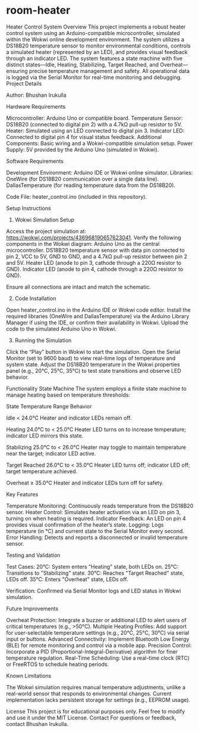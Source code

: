 # room-heater

Heater Control System
Overview
This project implements a robust heater control system using an Arduino-compatible microcontroller, simulated within the Wokwi online development environment. The system utilizes a DS18B20 temperature sensor to monitor environmental conditions, controls a simulated heater (represented by an LED), and provides visual feedback through an indicator LED. The system features a state machine with five distinct states—Idle, Heating, Stabilizing, Target Reached, and Overheat—ensuring precise temperature management and safety. All operational data is logged via the Serial Monitor for real-time monitoring and debugging.
Project Details

Author: Bhushan Irukulla

Hardware Requirements

Microcontroller: Arduino Uno or compatible board.
Temperature Sensor: DS18B20 (connected to digital pin 2) with a 4.7kΩ pull-up resistor to 5V.
Heater: Simulated using an LED connected to digital pin 3.
Indicator LED: Connected to digital pin 4 for visual status feedback.
Additional Components: Basic wiring and a Wokwi-compatible simulation setup.
Power Supply: 5V provided by the Arduino Uno (simulated in Wokwi).

Software Requirements

Development Environment: Arduino IDE or Wokwi online simulator.
Libraries:
OneWire (for DS18B20 communication over a single data line).
DallasTemperature (for reading temperature data from the DS18B20).


Code File: heater_control.ino (included in this repository).

Setup Instructions
1. Wokwi Simulation Setup

Access the project simulation at: https://wokwi.com/projects/436968190657623041.
Verify the following components in the Wokwi diagram:
Arduino Uno as the central microcontroller.
DS18B20 temperature sensor with data pin connected to pin 2, VCC to 5V, GND to GND, and a 4.7kΩ pull-up resistor between pin 2 and 5V.
Heater LED (anode to pin 3, cathode through a 220Ω resistor to GND).
Indicator LED (anode to pin 4, cathode through a 220Ω resistor to GND).


Ensure all connections are intact and match the schematic.

2. Code Installation

Open heater_control.ino in the Arduino IDE or Wokwi code editor.
Install the required libraries (OneWire and DallasTemperature) via the Arduino Library Manager if using the IDE, or confirm their availability in Wokwi.
Upload the code to the simulated Arduino Uno in Wokwi.

3. Running the Simulation

Click the “Play” button in Wokwi to start the simulation.
Open the Serial Monitor (set to 9600 baud) to view real-time logs of temperature and system state.
Adjust the DS18B20 temperature in the Wokwi properties panel (e.g., 20°C, 25°C, 35°C) to test state transitions and observe LED behavior.

Functionality
State Machine
The system employs a finite state machine to manage heating based on temperature thresholds:



State
Temperature Range
Behavior



Idle
< 24.0°C
Heater and indicator LEDs remain off.


Heating
24.0°C to < 25.0°C
Heater LED turns on to increase temperature; indicator LED mirrors this state.


Stabilizing
25.0°C to < 26.0°C
Heater may toggle to maintain temperature near the target; indicator LED active.


Target Reached
26.0°C to < 35.0°C
Heater LED turns off; indicator LED off; target temperature achieved.


Overheat
≥ 35.0°C
Heater and indicator LEDs turn off for safety.


Key Features

Temperature Monitoring: Continuously reads temperature from the DS18B20 sensor.
Heater Control: Simulates heater activation via an LED on pin 3, turning on when heating is required.
Indicator Feedback: An LED on pin 4 provides visual confirmation of the heater’s state.
Logging: Logs temperature (in °C) and current state to the Serial Monitor every second.
Error Handling: Detects and reports a disconnected or invalid temperature sensor.

Testing and Validation

Test Cases:
20°C: System enters "Heating" state, both LEDs on.
25°C: Transitions to "Stabilizing" state.
30°C: Reaches "Target Reached" state, LEDs off.
35°C: Enters "Overheat" state, LEDs off.


Verification: Confirmed via Serial Monitor logs and LED status in Wokwi simulation.

Future Improvements

Overheat Protection: Integrate a buzzer or additional LED to alert users of critical temperatures (e.g., >50°C).
Multiple Heating Profiles: Add support for user-selectable temperature settings (e.g., 20°C, 25°C, 30°C) via serial input or buttons.
Advanced Connectivity: Implement Bluetooth Low Energy (BLE) for remote monitoring and control via a mobile app.
Precision Control: Incorporate a PID (Proportional-Integral-Derivative) algorithm for finer temperature regulation.
Real-Time Scheduling: Use a real-time clock (RTC) or FreeRTOS to schedule heating periods.

Known Limitations

The Wokwi simulation requires manual temperature adjustments, unlike a real-world sensor that responds to environmental changes.
Current implementation lacks persistent storage for settings (e.g., EEPROM usage).

License
This project is for educational purposes only. Feel free to modify and use it under the MIT License.
Contact
For questions or feedback, contact Bhushan Irukulla.
